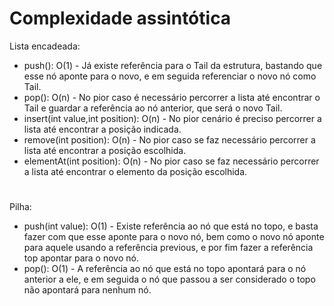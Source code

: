 
# Complexidade assintótica

Lista encadeada:
- push(): O(1) - Já existe referência para o Tail da estrutura, bastando que esse nó aponte para o novo, e em seguida referenciar o novo nó como Tail.
- pop(): O(n) - No pior caso é necessário percorrer a lista até encontrar o Tail e guardar a referência ao nó anterior, que será o novo Tail.
- insert(int value,int position): O(n) - No pior cenário é preciso percorrer a lista até encontrar a posição indicada.
- remove(int position): O(n) - No pior caso se faz necessário percorrer a lista até encontrar a posição escolhida.
- elementAt(int position): O(n) - No pior caso se faz necessário percorrer a lista até encontrar o elemento da posição escolhida.  
#
Pilha:
- push(int value): O(1) - Existe referência ao nó que está no topo, e basta fazer com que esse aponte para o novo nó, bem como o novo nó aponte para aquele usando a referência previous, e por fim fazer a referência top apontar para o novo nó.
- pop(): O(1) - A referência ao nó que está no topo apontará para o nó anterior a ele, e em seguida o nó que passou a ser considerado o topo não apontará para nenhum nó.

